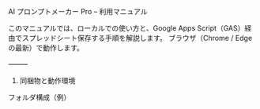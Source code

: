 AI プロンプトメーカー Pro – 利用マニュアル

このマニュアルでは、ローカルでの使い方と、Google Apps Script（GAS）経由でスプレッドシート保存する手順を解説します。
ブラウザ（Chrome / Edge の最新）で動作します。

⸻

1. 同梱物と動作環境

フォルダ構成（例）
